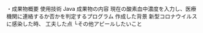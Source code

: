 ・成果物概要
使用技術
Java
成果物の内容
現在の酸素血中濃度を入力し、医療機関に連絡するか否かを判定するプログラム
作成した背景
新型コロナウイルスに感染した時、
工夫した点
└その他アピールしたいこと
